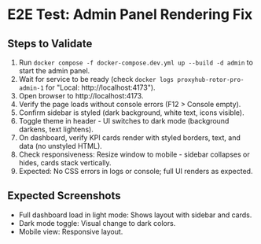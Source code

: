 # E2E Test: Admin Panel Rendering Fix

## Steps to Validate

1. Run `docker compose -f docker-compose.dev.yml up --build -d admin` to start the admin panel.
2. Wait for service to be ready (check `docker logs proxyhub-rotor-pro-admin-1` for "Local:   http://localhost:4173").
3. Open browser to http://localhost:4173.
4. Verify the page loads without console errors (F12 > Console empty).
5. Confirm sidebar is styled (dark background, white text, icons visible).
6. Toggle theme in header - UI switches to dark mode (background darkens, text lightens).
7. On dashboard, verify KPI cards render with styled borders, text, and data (no unstyled HTML).
8. Check responsiveness: Resize window to mobile - sidebar collapses or hides, cards stack vertically.
9. Expected: No CSS errors in logs or console; full UI renders as expected.

## Expected Screenshots
- Full dashboard load in light mode: Shows layout with sidebar and cards.
- Dark mode toggle: Visual change to dark colors.
- Mobile view: Responsive layout.